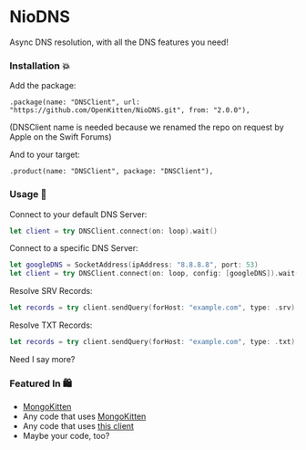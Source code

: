 # NioDNS

Async DNS resolution, with all the DNS features you need!

### Installation 💥

Add the package:

`.package(name: "DNSClient", url: "https://github.com/OpenKitten/NioDNS.git", from: "2.0.0"),`

(DNSClient name is needed because we renamed the repo on request by Apple on the Swift Forums)

And to your target:

`.product(name: "DNSClient", package: "DNSClient"),`

### Usage 🤯

Connect to your default DNS Server:
```swift
let client = try DNSClient.connect(on: loop).wait()
```

Connect to a specific DNS Server:
```swift
let googleDNS = SocketAddress(ipAddress: "8.8.8.8", port: 53)
let client = try DNSClient.connect(on: loop, config: [googleDNS]).wait()
```

Resolve SRV Records:

```swift
let records = try client.sendQuery(forHost: "example.com", type: .srv).wait()
```

Resolve TXT Records:

```swift
let records = try client.sendQuery(forHost: "example.com", type: .txt).wait()
```

Need I say more?

### Featured In 🛍

- [MongoKitten](https://github.com/openkitten/mongokitten)
- Any code that uses [MongoKitten](https://github.com/openkitten/mongokitten)
- Any code that uses [this client](https://github.com/OpenKitten/NioDNS)
- Maybe your code, too?
